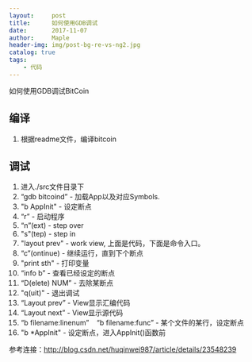 ```yaml
---
layout:     post
title:      如何使用GDB调试
date:       2017-11-07
author:     Maple
header-img: img/post-bg-re-vs-ng2.jpg
catalog: true
tags:
    - 代码
---
```

如何使用GDB调试BitCoin

## 编译
1. 根据readme文件，编译bitcoin

## 调试
1. 进入./src文件目录下
2. “gdb bitcoind” - 加载App以及对应Symbols.
3. "b AppInit" - 设定断点
4. “r” - 启动程序
5. “n”(ext) - step over
6. "s"(tep) - step in
7. "layout prev" - work view, 上面是代码，下面是命令入口。
8. “c”(ontinue) - 继续运行，直到下个断点
9. "print sth" - 打印变量
10. “info b” - 查看已经设定的断点
11. “D(elete) NUM” - 去除某断点
12. "q(uit)" - 退出调试
13. “Layout prev” - View显示汇编代码
14. “Layout next” - View显示源代码
14. “b filename:linenum”
    “b filename:func” - 某个文件的某行，设定断点
15. "b *AppInit" - 设定断点，进入AppInit()函数前

参考连接：http://blog.csdn.net/huqinwei987/article/details/23548239
